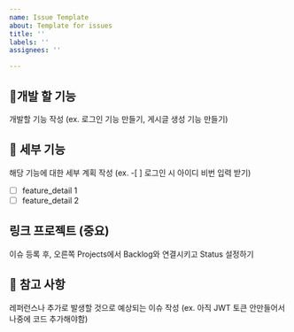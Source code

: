 ```yaml
---
name: Issue Template
about: Template for issues
title: ''
labels: ''
assignees: ''

---
```


## 🔨개발 할 기능
개발할 기능 작성 (ex. 로그인 기능 만들기, 게시글 생성 기능 만들기)

## 🧩 세부 기능
해당 기능에 대한 세부 계획 작성 (ex. -[ ] 로그인 시 아이디 비번 입력 받기)
- [ ] feature_detail 1
- [ ] feature_detail 2

## 링크 프로젝트 (중요)
이슈 등록 후, 오른쪽 Projects에서 Backlog와 연결시키고 Status 설정하기

## 📖 참고 사항
레퍼런스나 추가로 발생할 것으로 예상되는 이슈 작성 (ex. 아직 JWT 토큰 안만들어서 나중에 코드 추가해야함)
